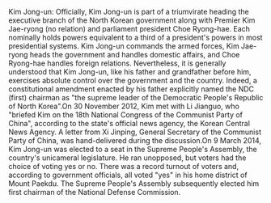 Kim Jong-un: Officially, Kim Jong-un is part of a triumvirate heading the executive branch of the North Korean government along with Premier Kim Jae-ryong (no relation) and parliament president Choe Ryong-hae. Each nominally holds powers equivalent to a third of a president's powers in most presidential systems. Kim Jong-un commands the armed forces, Kim Jae-ryong heads the government and handles domestic affairs, and Choe Ryong-hae handles foreign relations. Nevertheless, it is generally understood that Kim Jong-un, like his father and grandfather before him, exercises absolute control over the government and the country.  Indeed, a constitutional amendment enacted by his father explicitly named the NDC (first) chairman as "the supreme leader of the Democratic People's Republic of North Korea".On 30 November 2012, Kim met with Li Jianguo, who "briefed Kim on the 18th National Congress of the Communist Party of China", according to the state's official news agency, the Korean Central News Agency. A letter from Xi Jinping, General Secretary of the Communist Party of China, was hand-delivered during the discussion.On 9 March 2014, Kim Jong-un was elected to a seat in the Supreme People's Assembly, the country's unicameral legislature. He ran unopposed, but voters had the choice of voting yes or no. There was a record turnout of voters and, according to government officials, all voted "yes" in his home district of Mount Paekdu. The Supreme People's Assembly subsequently elected him first chairman of the National Defense Commission.
